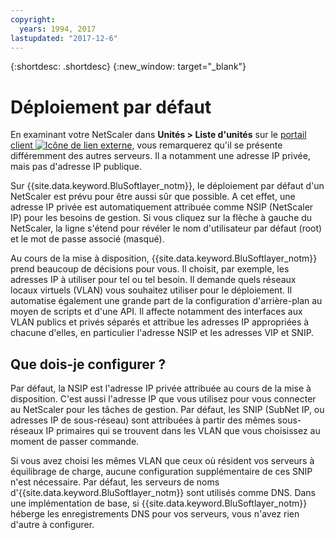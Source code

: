 ```yaml
---
copyright:
  years: 1994, 2017
lastupdated: "2017-12-6"
---
```


{:shortdesc: .shortdesc}
{:new_window: target="_blank"}

# Déploiement par défaut

En examinant votre NetScaler dans **Unités > Liste d'unités** sur le [portail client ![Icône de lien externe](../../icons/launch-glyph.svg "Icône de lien externe")](https://control.softlayer.com/), vous remarquerez qu'il se présente différemment des autres serveurs. Il a notamment une adresse IP privée, mais pas d'adresse IP publique.

Sur {{site.data.keyword.BluSoftlayer_notm}}, le déploiement par défaut d'un NetScaler est prévu pour être aussi sûr que possible. A cet effet, une adresse IP privée est automatiquement attribuée comme NSIP (NetScaler IP) pour les besoins de gestion. Si vous cliquez sur la flèche à gauche du NetScaler, la ligne s'étend pour révéler le nom d'utilisateur par défaut (root) et le mot de passe associé (masqué). 

Au cours de la mise à disposition, {{site.data.keyword.BluSoftlayer_notm}} prend beaucoup de décisions pour vous. Il choisit, par exemple, les adresses IP à utiliser pour tel ou tel besoin. Il demande quels réseaux locaux virtuels (VLAN) vous souhaitez utiliser pour le déploiement. Il automatise également une grande part de la configuration d'arrière-plan au moyen de scripts et d'une API. Il affecte notamment des interfaces aux VLAN publics et privés séparés et attribue les adresses IP appropriées à chacune d'elles, en particulier l'adresse NSIP et les adresses VIP et SNIP.

## Que dois-je configurer ?

Par défaut, la NSIP est l'adresse IP privée attribuée au cours de la mise à disposition. C'est aussi l'adresse IP que vous utilisez pour vous connecter au NetScaler pour les tâches de gestion. Par défaut, les SNIP (SubNet IP, ou adresses IP de sous-réseau) sont attribuées à partir des mêmes sous-réseaux IP primaires qui se trouvent dans les VLAN que vous choisissez au moment de passer commande. 

Si vous avez choisi les mêmes VLAN que ceux où résident vos serveurs à équilibrage de charge, aucune configuration supplémentaire de ces SNIP n'est nécessaire. Par défaut, les serveurs de noms d'{{site.data.keyword.BluSoftlayer_notm}} sont utilisés comme DNS. Dans une implémentation de base, si {{site.data.keyword.BluSoftlayer_notm}} héberge les enregistrements DNS pour vos serveurs, vous n'avez rien d'autre à configurer.

